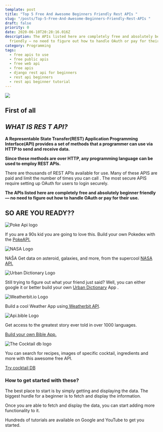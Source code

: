 ```yaml
---
template: post
title: "Top 5 Free And Awesome Beginners Friendly Rest APIs "
slug: "/posts/Top-5-Free-And-Awesome-Beginners-Friendly-Rest-APIs "
draft: false
priority: 0
date: 2020-06-10T20:28:16.016Z
description: The APIs listed here are completely free and absolutely beginner
  friendly — no need to figure out how to handle OAuth or pay for their use.
category: Programming
tags:
  - free apis to use
  - free public apis
  - free web api
  - free apis
  - django rest api for beginners
  - rest api beginners
  - rest api beginner tutorial
---
```



![](/media/api.jpg)

## First of all

## *WHAT IS RES T API?*

**A Representable State Transfer(REST) Application Programming Interface(API) provides a set of methods that a programmer can use via HTTP to send and receive data.**

**Since these methods are over HTTP, any programming language can be used to employ REST APIs.**

There are thousands of REST APIs available for use. Many of these APIS are paid and limit the number of times you can call . The most secure APIS require setting up OAuth for users to login securely.

**The APIs listed here are completely free and absolutely beginner friendly — no need to figure out how to handle OAuth or pay for their use.**



## SO ARE YOU READY??

![Poke Api logo](/media/download-1-.png)

If you are a 90s kid you are going to love this. Build your own Pokedex with the [PokeAPI.](https://pokeapi.co/)

![NASA Logo](/media/favicon-192.png)

NAŠA Get data on asteroid, galaxies, and more, from the supercool [NASA API.](https://api.nasa.gov/)

![Urban Dictionary Logo](/media/download-2-.png)

Still trying to figure out what your friend just said? Well, you can either google it or better build your own [Urban Dictionary](https://english.api.rakuten.net/community/api/urban-dictionary/details) App .

![Weatherbit.io Logo](/media/download-3-.png)

Build a cool Weather App using[ Weatherbit API](https://www.weatherbit.io/).

![Api.bible Logo](/media/build-api-bible.png)

Get access to the greatest story ever told in over 1000 languages. 

[Build your own Bible App.](https://scripture.api.bible/)

![The Cocktail db logo](/media/jhbdwejd.jfif)

You can search for recipes, images of specific cocktail, ingredients and more with this awesome free API.

[Try cocktail DB](https://www.thecocktaildb.com/api.php)



### How to get started with these?

The best place to start is by simply getting and displaying the data. The biggest hurdle for a beginner is to fetch and display the information.

Once you are able to fetch and display the data, you can start adding more functionality to it.

Hundreds of tutorials are available on Google and YouTube to get you started.